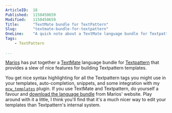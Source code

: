 ```yaml
---
ArticleID:  18
Published:  1150450659
Modified:   1150450659
Title:      "TextMate bundle for TextPattern"
Slug:       "textmate-bundle-for-textpattern"
OneLine:    "A quick note about a TextMate language bundle for Textpattern that integrates with `mcw_templates`."
Tags:       
    - TextPattern

...
```

[Marios][marios] has put together a [TextMate][textmate] language bundle for [Textpattern][textpattern] that provides a slew of nice features for building Textpattern templates.

You get nice syntax highlighting for all the Textpattern tags you might use in your templates, auto-completion, snippets, and some integration with my [`mcw_templates`][mcw_templates] plugin.  If you use TextMate and Textpattern, do yourself a favour and [download the language bundle][article] from Marios' website.  Play around with it a little, I think you'll find that it's a much nicer way to edit your templates than Textpattern's internal system.



[marios]: http://www.consking.com/  "CSS Delyrium"
[textmate]: http://www.macromates.com/ "TextMate: The Missing Editor for OS X"
[textpattern]: http://www.textpattern.com/ "Textpattern: My CMS of choice"
[mcw_templates]: http://mikewest.org/archive/mcw-templates
[article]: http://www.consking.com/article/a-tm-language-bundle-for-textpattern  " A TM Language bundle for Textpattern"